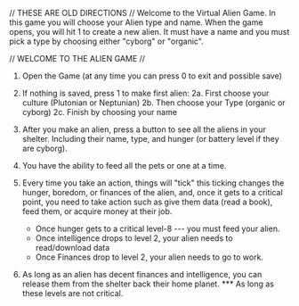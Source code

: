 // THESE ARE OLD DIRECTIONS // 
Welcome to the Virtual Alien Game.  In this game you will choose your Alien type and name.
When the game opens, you will hit 1 to create a new alien. It must have a name and you must pick a 
type by choosing either "cyborg" or "organic".

// WELCOME TO THE ALIEN GAME //
1. Open the Game (at any time you can press 0 to exit and possible save)

2. If nothing is saved, press 1 to make first alien:
    2a. First choose your culture (Plutonian or Neptunian)
    2b. Then choose your Type (organic or cyborg)
    2c. Finish by choosing your name

3. After you make an alien, press a button to see all the aliens in your shelter. Including their name, 
type, and hunger (or battery level if they are cyborg). 

4. You have the ability to feed all the pets or one at a time.

5. Every time you take an action, things will "tick" this ticking changes the hunger,
boredom, or finances of the alien, and, once it gets to a critical point, you need to take action
such as give them data (read a book), feed them, or acquire money at their job. 
    - Once hunger gets to a critical level-8 --- you must feed your alien. 
    - Once intelligence drops to level 2, your alien needs to read/download data 
    - Once Finances drop to level 2, your alien needs to go to work.

6. As long as an alien has decent finances and intelligence, you can release them from the shelter 
back their home planet.  *** As long as these levels are not critical.







